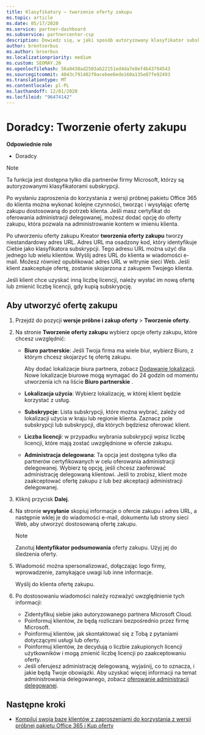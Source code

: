 ```yaml
---
title: Klasyfikatory — tworzenie oferty zakupu
ms.topic: article
ms.date: 05/17/2020
ms.service: partner-dashboard
ms.subservice: partnercenter-csp
description: Dowiedz się, w jaki sposób autoryzowany klasyfikator subskrypcji może użyć Centrum partnerskiego, aby utworzyć ofertę zakupu i niestandardowy adres URL do uwzględnienia w zaproszeniach do wersji próbnej pakietu Office 365.
author: brentserbus
ms.author: brserbus
ms.localizationpriority: medium
ms.custom: SEOMAY.20
ms.openlocfilehash: 56a8438ad2503ab22151ed4da7e8ef4b43794543
ms.sourcegitcommit: 4043c791402f0acebee6ede160a135e87fe92493
ms.translationtype: MT
ms.contentlocale: pl-PL
ms.lasthandoff: 12/01/2020
ms.locfileid: "96474142"
---
```

# <a name="advisors-create-a-purchase-offer"></a>Doradcy: Tworzenie oferty zakupu

 
**Odpowiednie role**

- Doradcy


> [!NOTE]
> Ta funkcja jest dostępna tylko dla partnerów firmy Microsoft, którzy są autoryzowanymi klasyfikatorami subskrypcji.

Po wysłaniu zaproszenia do korzystania z wersji próbnej pakietu Office 365 do klienta można wykonać kolejne czynności, tworząc i wysyłając ofertę zakupu dostosowaną do potrzeb klienta. Jeśli masz certyfikat do oferowania administracji delegowanej, możesz dodać opcję do oferty zakupu, która pozwala na administrowanie kontem w imieniu klienta.

Po utworzeniu oferty zakupu Kreator **tworzenia oferty zakupu** tworzy niestandardowy adres URL. Adres URL ma osadzony kod, który identyfikuje Ciebie jako klasyfikatora subskrypcji. Tego adresu URL można użyć dla jednego lub wielu klientów. Wyślij adres URL do klienta w wiadomości e-mail. Możesz również opublikować adres URL w witrynie sieci Web. Jeśli klient zaakceptuje ofertę, zostanie skojarzona z zakupem Twojego klienta.

Jeśli klient chce uzyskać inną liczbę licencji, należy wysłać im nową ofertę lub zmienić liczbę licencji, gdy kupią subskrypcję.

## <a name="to-create-a-purchase-offer"></a>Aby utworzyć ofertę zakupu

1. Przejdź do pozycji **wersje próbne i zakup oferty**  >  **Tworzenie oferty**.

2. Na stronie **Tworzenie oferty zakupu** wybierz opcje oferty zakupu, które chcesz uwzględnić:

    - **Biuro partnerskie**: Jeśli Twoja firma ma wiele biur, wybierz Biuro, z którym chcesz skojarzyć tę ofertę zakupu.

        Aby dodać lokalizacje biura partnera, zobacz [Dodawanie lokalizacji](manage-locations.md). Nowe lokalizacje biurowe mogą wymagać do 24 godzin od momentu utworzenia ich na liście **Biuro partnerskie** .

    - **Lokalizacja użycia**: Wybierz lokalizację, w której klient będzie korzystać z usług.
    - **Subskrypcje**: Lista subskrypcji, które można wybrać, zależy od lokalizacji użycia w kraju lub regionie klienta. Zaznacz pole subskrypcji lub subskrypcji, dla których będziesz oferować klient.
    - **Liczba licencji**: w przypadku wybrania subskrypcji wpisz liczbę licencji, które mają zostać uwzględnione w ofercie zakupu.
    - **Administracja delegowana**: Ta opcja jest dostępna tylko dla partnerów certyfikowanych w celu oferowania administracji delegowanej. Wybierz tę opcję, jeśli chcesz zaoferować administrację delegowaną klientowi. Jeśli to zrobisz, klient może zaakceptować ofertę zakupu z lub bez akceptacji administracji delegowanej.

3. Kliknij przycisk **Dalej**.

4. Na stronie **wysyłanie** skopiuj informacje o ofercie zakupu i adres URL, a następnie wklej je do wiadomości e-mail, dokumentu lub strony sieci Web, aby utworzyć dostosowaną ofertę zakupu.

    > [!NOTE]
    > Zanotuj **Identyfikator podsumowania** oferty zakupu. Użyj jej do śledzenia oferty.

5. Wiadomość można spersonalizować, dołączając logo firmy, wprowadzenie, zamykające uwagi lub inne informacje.

    Wyślij do klienta ofertę zakupu.

6. Po dostosowaniu wiadomości należy rozważyć uwzględnienie tych informacji:

    - Zidentyfikuj siebie jako autoryzowanego partnera Microsoft Cloud.
    - Poinformuj klientów, że będą rozliczani bezpośrednio przez firmę Microsoft.
    - Poinformuj klientów, jak skontaktować się z Tobą z pytaniami dotyczącymi usługi lub oferty.
    - Poinformuj klientów, że decydują o liczbie zakupionych licencji użytkowników i mogą zmienić liczbę licencji po zaakceptowaniu oferty.
    - Jeśli oferujesz administrację delegowaną, wyjaśnij, co to oznacza, i jakie będą Twoje obowiązki. Aby uzyskać więcej informacji na temat administrowania delegowanego, zobacz [oferowanie administracji delegowanej](customers-revoke-admin-privileges.md).

## <a name="next-steps"></a>Następne kroki

- [Kompiluj swoją bazę klientów z zaproszeniami do korzystania z wersji próbnej pakietu Office 365 i Kup oferty](advisors-build-your-business.md)